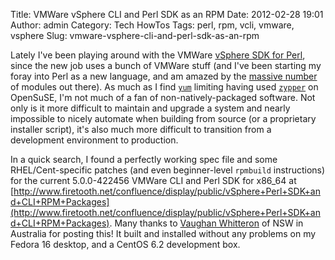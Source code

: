 Title: VMWare vSphere CLI and Perl SDK as an RPM
Date: 2012-02-28 19:01
Author: admin
Category: Tech HowTos
Tags: perl, rpm, vcli, vmware, vsphere
Slug: vmware-vsphere-cli-and-perl-sdk-as-an-rpm

Lately I've been playing around with the VMWare [vSphere SDK for
Perl](http://www.vmware.com/support/developer/viperltoolkit/), since the
new job uses a bunch of VMWare stuff (and I've been starting my foray
into Perl as a new language, and am amazed by the [massive
number](http://www.cpan.org/) of modules out there). As much as I find
[`yum`](http://yum.baseurl.org/) limiting having used
[`zypper`](http://en.opensuse.org/Portal:Zypper) on OpenSuSE, I'm not
much of a fan of non-natively-packaged software. Not only is it more
difficult to maintain and upgrade a system and nearly impossible to
nicely automate when building from source (or a proprietary installer
script), it's also much more difficult to transition from a development
environment to production.

In a quick search, I found a perfectly working spec file and some
RHEL/Cent-specific patches (and even beginner-level `rpmbuild`
instructions) for the current 5.0.0-422456 VMWare CLI and Perl SDK for
x86\_64 at
[http://www.firetooth.net/confluence/display/public/vSphere+Perl+SDK+and+CLI+RPM+Packages](http://www.firetooth.net/confluence/display/public/vSphere+Perl+SDK+and+CLI+RPM+Packages).
Many thanks to [Vaughan
Whitteron](http://www.linkedin.com/in/vwhitteron) of NSW in Australia
for posting this! It built and installed without any problems on my
Fedora 16 desktop, and a CentOS 6.2 development box.
